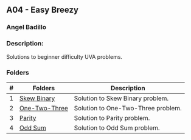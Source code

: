 ## A04 - Easy Breezy
### Angel Badillo
### Description:

Solutions to beginner difficulty UVA problems.

### Folders

| # | Folders                            | Description                        |
|:-:|------------------------------------|------------------------------------|
| 1 | [Skew Binary](./575/README.md)     | Solution to Skew Binary problem.   |
| 2 | [One-Two-Three](./12289/README.md) | Solution to One-Two-Three problem. |
| 3 | [Parity](./10931/README.md)        | Solution to Parity problem.        |
| 4 | [Odd Sum](./10783/README.md)       | Solution to Odd Sum problem.       |